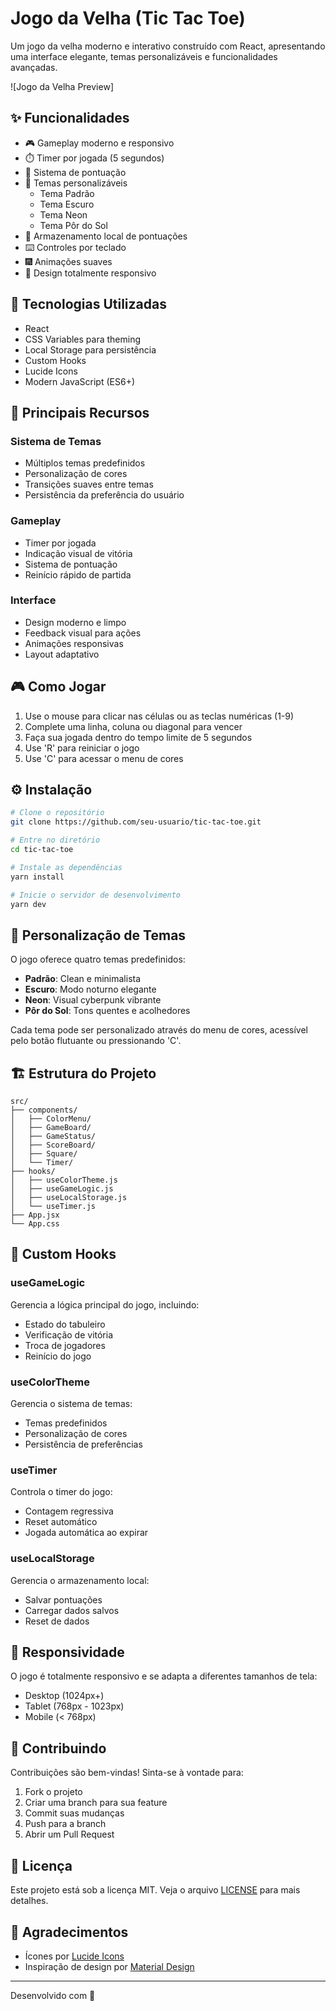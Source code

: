 # Jogo da Velha (Tic Tac Toe)

Um jogo da velha moderno e interativo construído com React, apresentando uma interface elegante, temas personalizáveis e funcionalidades avançadas.

![Jogo da Velha Preview]

## ✨ Funcionalidades

- 🎮 Gameplay moderno e responsivo
- ⏱️ Timer por jogada (5 segundos)
- 🎯 Sistema de pontuação
- 🎨 Temas personalizáveis
  - Tema Padrão
  - Tema Escuro
  - Tema Neon
  - Tema Pôr do Sol
- 💾 Armazenamento local de pontuações
- ⌨️ Controles por teclado
- 🎆 Animações suaves
- 📱 Design totalmente responsivo

## 🚀 Tecnologias Utilizadas

- React
- CSS Variables para theming
- Local Storage para persistência
- Custom Hooks
- Lucide Icons
- Modern JavaScript (ES6+)

## 🎯 Principais Recursos

### Sistema de Temas

- Múltiplos temas predefinidos
- Personalização de cores
- Transições suaves entre temas
- Persistência da preferência do usuário

### Gameplay

- Timer por jogada
- Indicação visual de vitória
- Sistema de pontuação
- Reinício rápido de partida

### Interface

- Design moderno e limpo
- Feedback visual para ações
- Animações responsivas
- Layout adaptativo

## 🎮 Como Jogar

1. Use o mouse para clicar nas células ou as teclas numéricas (1-9)
2. Complete uma linha, coluna ou diagonal para vencer
3. Faça sua jogada dentro do tempo limite de 5 segundos
4. Use 'R' para reiniciar o jogo
5. Use 'C' para acessar o menu de cores

## ⚙️ Instalação

```bash
# Clone o repositório
git clone https://github.com/seu-usuario/tic-tac-toe.git

# Entre no diretório
cd tic-tac-toe

# Instale as dependências
yarn install

# Inicie o servidor de desenvolvimento
yarn dev
```

## 🎨 Personalização de Temas

O jogo oferece quatro temas predefinidos:

- **Padrão**: Clean e minimalista
- **Escuro**: Modo noturno elegante
- **Neon**: Visual cyberpunk vibrante
- **Pôr do Sol**: Tons quentes e acolhedores

Cada tema pode ser personalizado através do menu de cores, acessível pelo botão flutuante ou pressionando 'C'.

## 🏗️ Estrutura do Projeto

```
src/
├── components/
│   ├── ColorMenu/
│   ├── GameBoard/
│   ├── GameStatus/
│   ├── ScoreBoard/
│   ├── Square/
│   └── Timer/
├── hooks/
│   ├── useColorTheme.js
│   ├── useGameLogic.js
│   ├── useLocalStorage.js
│   └── useTimer.js
├── App.jsx
└── App.css
```

## 🎯 Custom Hooks

### useGameLogic

Gerencia a lógica principal do jogo, incluindo:

- Estado do tabuleiro
- Verificação de vitória
- Troca de jogadores
- Reinício do jogo

### useColorTheme

Gerencia o sistema de temas:

- Temas predefinidos
- Personalização de cores
- Persistência de preferências

### useTimer

Controla o timer do jogo:

- Contagem regressiva
- Reset automático
- Jogada automática ao expirar

### useLocalStorage

Gerencia o armazenamento local:

- Salvar pontuações
- Carregar dados salvos
- Reset de dados

## 📱 Responsividade

O jogo é totalmente responsivo e se adapta a diferentes tamanhos de tela:

- Desktop (1024px+)
- Tablet (768px - 1023px)
- Mobile (< 768px)

## 🤝 Contribuindo

Contribuições são bem-vindas! Sinta-se à vontade para:

1. Fork o projeto
2. Criar uma branch para sua feature
3. Commit suas mudanças
4. Push para a branch
5. Abrir um Pull Request

## 📄 Licença

Este projeto está sob a licença MIT. Veja o arquivo [LICENSE](LICENSE) para mais detalhes.

## 👏 Agradecimentos

- Ícones por [Lucide Icons](https://lucide.dev/)
- Inspiração de design por [Material Design](https://material.io/)

---

Desenvolvido com 💜
